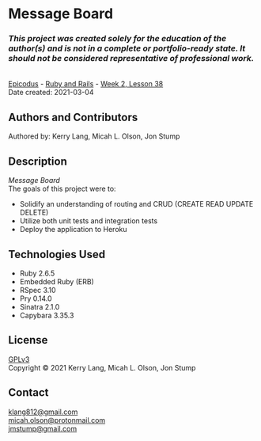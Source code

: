 # Message Board

### _This project was created solely for the education of the author(s) and is not in a complete or portfolio-ready state. It should not be considered representative of professional work._
\
[Epicodus](https://www.epicodus.com/) - [Ruby and Rails](https://www.learnhowtoprogram.com/ruby-and-rails) - [Week 2, Lesson 38](https://www.learnhowtoprogram.com/ruby-and-rails/routing-with-ruby/contacts-music-organizer-hangman)
\
Date created: 2021-03-04

## Authors and Contributors
Authored by: Kerry Lang, Micah L. Olson, Jon Stump

## Description
_Message Board_  
The goals of this project were to:
  * Solidify an understanding of routing and CRUD (CREATE READ UPDATE DELETE)
  * Utilize both unit tests and integration tests
  * Deploy the application to Heroku

## Technologies Used
* Ruby 2.6.5
* Embedded Ruby (ERB)
* RSpec 3.10
* Pry 0.14.0
* Sinatra 2.1.0
* Capybara 3.35.3

## License
[GPLv3](https://choosealicense.com/licenses/gpl-3.0/)  
Copyright &copy; 2021 Kerry Lang, Micah L. Olson, Jon Stump

## Contact
klang812@gmail.com  
micah.olson@protonmail.com  
jmstump@gmail.com
